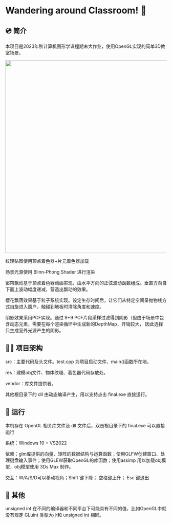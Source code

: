 # Wandering around Classroom! 👋

## 💿 简介

本项目是2023年秋计算机图形学课程期末大作业，使用OpenGL实现的简单3D教室场景。

<img src="https://github.com/user-attachments/assets/4ecbe1f3-5b66-484a-a49d-7208e67e0af5" width="600px">

纹理贴图使用顶点着色器+片元着色器加载

场景光源使用 Blinn-Phong Shader 进行渲染

窗帘飘动基于顶点着色器动画实现，由水平方向的正弦波动函数组成。垂直方向自下而上波动幅度递减，营造出飘动的效果。

樱花飘落效果基于粒子系统实现。设定生存时间后，让它们从特定空间呈抛物线方式自旋进入窗户，触碰到地板时清除角度和速度。

阴影效果采用PCF实现。通过 9*9 PCF片段采样过滤得到阴影（但由于场景中包含动态元素，需要在每个渲染循环中生成新的DepthMap，开销较大，
因此选择只生成室外光源产生的阴影。


## 👨‍💻 项目架构

src：主要代码及头文件。test.cpp 为项目启动文件、main()函数所在地。

res：建模obj文件、物体纹理、着色器代码存放处。

vendor：库文件提供者。

其他根目录下的 dll 由动态编译产生，用以支持点击 final.exe 直接运行。


## 🔧 运行

本机存在 OpenGL 相关库文件及 dll 文件后，双击根目录下的 final.exe 可以直接运行

系统：Windows 10 + VS2022

依赖：glm库提供的向量、矩阵的数据结构与运算函数；使用GLFW创建窗口、处理键盘输入事件；使用GLEW获取OpenGL的库函数；使用assimp 用以加载obj模型，obj模型使用 3Ds Max 制作。

交互：W/A/S/D可以移动视角；Shift 键下降； 空格键上升； Esc 键退出


## 🍓 其他

unsigned int 在不同的编译器和不同平台下可能具有不同的值，比如OpenGL中就没有规定 GLuint 类型大小和 unsigned int 相同。

